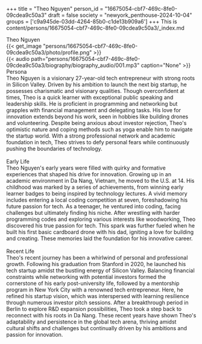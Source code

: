 +++
title = "Theo Nguyen"
person_id = "16675054-cbf7-469c-8fe0-09cdea9c50a3"
draft = false
society = "newyork_penthouse-2024-10-04"
groups = ['c9a945de-03dd-4264-85b0-c1de13b909a6']
+++
This is content/persons/16675054-cbf7-469c-8fe0-09cdea9c50a3/_index.md

<script>
(function() {
    const personId = "16675054-cbf7-469c-8fe0-09cdea9c50a3";
    const societyId = "newyork_penthouse-2024-10-04";

    // Set the selected person and society in localStorage
    localStorage.setItem('selectedPerson', personId);
    localStorage.setItem('selectedSociety', societyId);

    // Automatically set the dropdowns based on this person's data
    const societySelect = document.getElementById('society-select');
    const personSelect = document.getElementById('person-select');

    if (societySelect) {
    societySelect.value = societyId;
    }
    if (personSelect) {
    personSelect.value = personId;
    }
})();
</script><div class="h1_1_right">Theo Nguyen</div>{{< get_image "persons/16675054-cbf7-469c-8fe0-09cdea9c50a3/photo/profile.png" >}}
<br>
{{< audio
    path="persons/16675054-cbf7-469c-8fe0-09cdea9c50a3/biography/biography_audio/001.mp3" 
    caption="None"
>}}
<br>
<div class="h2">Persona</div><div class="plain">Theo Nguyen is a visionary 27-year-old tech entrepreneur with strong roots in Silicon Valley. Driven by his ambition to launch the next big startup, he possesses charismatic and visionary qualities. Though overconfident at times, Theo is a quick learner with exceptional public speaking and leadership skills. He is proficient in programming and networking but grapples with financial management and delegating tasks. His love for innovation extends beyond his work, seen in hobbies like building drones and volunteering. Despite being anxious about investor rejection, Theo's optimistic nature and coping methods such as yoga enable him to navigate the startup world. With a strong professional network and academic foundation in tech, Theo strives to defy personal fears while continuously pushing the boundaries of technology.</div><br>
<div class="h2">Early Life</div><div class="plain">Theo Nguyen's early years were filled with quirky and formative experiences that shaped his drive for innovation. Growing up in an academic environment in Da Nang, Vietnam, he moved to the U.S. at 14. His childhood was marked by a series of achievements, from winning early learner badges to being inspired by technology lectures. A vivid memory includes entering a local coding competition at seven, foreshadowing his future passion for tech. As a teenager, he ventured into coding, facing challenges but ultimately finding his niche. After wrestling with harder programming codes and exploring various interests like woodworking, Theo discovered his true passion for tech. This spark was further fueled when he built his first basic cardboard drone with his dad, igniting a love for building and creating. These memories laid the foundation for his innovative career.</div><br>
<div class="h2">Recent Life</div><div class="plain">Theo's recent journey has been a whirlwind of personal and professional growth. Following his graduation from Stanford in 2020, he launched his tech startup amidst the bustling energy of Silicon Valley. Balancing financial constraints while networking with potential investors formed the cornerstone of his early post-university life, followed by a mentorship program in New York City with a renowned tech entrepreneur. Here, he refined his startup vision, which was interspersed with learning resilience through numerous investor pitch sessions. After a breakthrough period in Berlin to explore R&D expansion possibilities, Theo took a step back to reconnect with his roots in Da Nang. These recent years have shown Theo's adaptability and persistence in the global tech arena, thriving amidst cultural shifts and challenges but continually driven by his ambitions and passion for innovation.</div><br>

